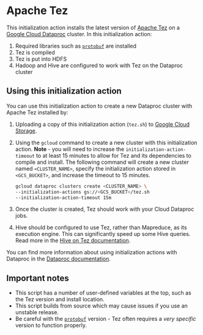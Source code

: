 # Apache Tez

This initialization action installs the latest version of [Apache Tez](https://tez.apache.org/) on a [Google Cloud Dataproc](https://cloud.google.com/dataproc) cluster. In this initialization action:

1. Required libraries such as [`protobuf`](https://github.com/google/protobuf) are installed
2. Tez is compiled
3. Tez is put into HDFS
4. Hadoop and Hive are configured to work with Tez on the Dataproc cluster

## Using this initialization action
You can use this initialization action to create a new Dataproc cluster with Apache Tez installed by:

1. Uploading a copy of this initialization action (`tez.sh`) to [Google Cloud Storage](https://cloud.google.com/storage).
1. Using the `gcloud` command to create a new cluster with this initialization action. **Note** - you will need to increase the `initialization-action-timeout` to at least 15 minutes to allow for Tez and its dependencies to compile and install. The following command will create a new cluster named `<CLUSTER_NAME>`, specify the initialization action stored in `<GCS_BUCKET>`, and increase the timeout to 15 minutes.

    ```bash
    gcloud dataproc clusters create <CLUSTER_NAME> \
    --initialization-actions gs://<GCS_BUCKET>/tez.sh
    --initialization-action-timeout 15m
    ```
1. Once the cluster is created, Tez should work with your Cloud Dataproc jobs.
1. Hive should be configured to use Tez, rather than Mapreduce, as its execution engine. This can significantly speed up some Hive queries. Read more in the [Hive on Tez documentation](https://cwiki.apache.org/confluence/display/Hive/Hive+on+Tez).

You can find more information about using initialization actions with Dataproc in the [Dataproc documentation](https://cloud.google.com/dataproc/init-actions).

## Important notes
* This script has a number of user-defined variables at the top, such as the Tez version and install location.
* This script builds from source which may cause issues if you use an unstable release.
* Be careful with the [`protobuf`](https://github.com/google/protobuf) version - Tez often requires a *very specific* version to function properly.
